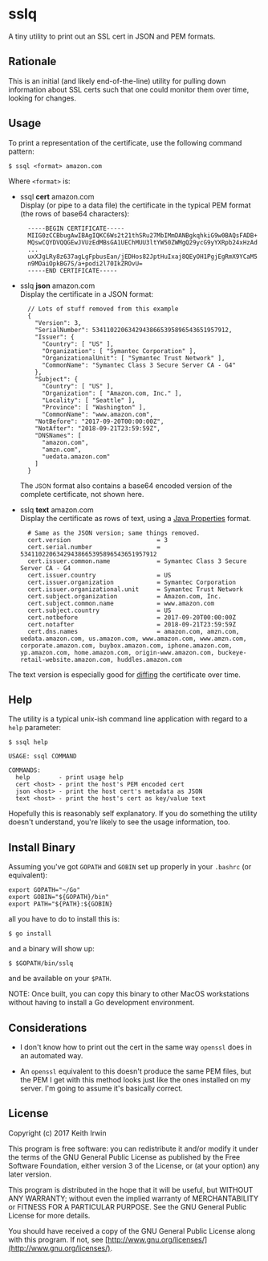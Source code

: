# sslq

A tiny utility to print out an SSL cert in JSON and PEM formats.

## Rationale

This is an initial (and likely end-of-the-line) utility for pulling
down information about SSL certs such that one could monitor them over
time, looking for changes.

## Usage

To print a representation of the certificate, use the following
command pattern:

    $ ssql <format> amazon.com

Where `<format>` is:

* ssql **cert** amazon.com <br/> Display (or pipe to a data file) the
  certificate in the typical PEM format (the rows of base64
  characters):

        -----BEGIN CERTIFICATE-----
        MIIG0zCCBbugAwIBAgIQKC6Ws2t21thSRu27MbIMmDANBgkqhkiG9w0BAQsFADB+
        MQswCQYDVQQGEwJVUzEdMBsGA1UEChMUU3ltYW50ZWMgQ29ycG9yYXRpb24xHzAd
        ...
        uxXJgLRy8z637agLgFpbusEan/jEDHos82JptHuIxaj8QEyOH1PgjEgRmX9YCaM5
        n9MOaiOpkBG7S/a+podi2l70IkZROvU=
        -----END CERTIFICATE-----

* sslq **json** amazon.com<br/> Display the certificate in a JSON
  format:

        // Lots of stuff removed from this example
        {
          "Version": 3,
          "SerialNumber": 53411022063429438665395896543651957912,
          "Issuer": {
            "Country": [ "US" ],
            "Organization": [ "Symantec Corporation" ],
            "OrganizationalUnit": [ "Symantec Trust Network" ],
            "CommonName": "Symantec Class 3 Secure Server CA - G4"
          },
          "Subject": {
            "Country": [ "US" ],
            "Organization": [ "Amazon.com, Inc." ],
            "Locality": [ "Seattle" ],
            "Province": [ "Washington" ],
            "CommonName": "www.amazon.com",
          "NotBefore": "2017-09-20T00:00:00Z",
          "NotAfter": "2018-09-21T23:59:59Z",
          "DNSNames": [
            "amazon.com",
            "amzn.com",
            "uedata.amazon.com"
          ]
        }

    The <small>JSON</small> format also contains a base64 encoded
    version of the complete certificate, not shown here.

* sslq **text** amazon.com<br/> Display the certificate as rows of
  text, using a [Java Properties][jp] format.

        # Same as the JSON version; same things removed.
        cert.version                        = 3
        cert.serial.number                  = 53411022063429438665395896543651957912
        cert.issuer.common.name             = Symantec Class 3 Secure Server CA - G4
        cert.issuer.country                 = US
        cert.issuer.organization            = Symantec Corporation
        cert.issuer.organizational.unit     = Symantec Trust Network
        cert.subject.organization           = Amazon.com, Inc.
        cert.subject.common.name            = www.amazon.com
        cert.subject.country                = US
        cert.notbefore                      = 2017-09-20T00:00:00Z
        cert.notafter                       = 2018-09-21T23:59:59Z
        cert.dns.names                      = amazon.com, amzn.com, uedata.amazon.com, us.amazon.com, www.amazon.com, www.amzn.com, corporate.amazon.com, buybox.amazon.com, iphone.amazon.com, yp.amazon.com, home.amazon.com, origin-www.amazon.com, buckeye-retail-website.amazon.com, huddles.amazon.com

The text version is especially good for [diffing][diff] the certificate over
time.

[jp]: https://en.wikipedia.org/wiki/.properties
[diff]: https://en.wikipedia.org/wiki/Diff_utility

## Help

The utility is a typical unix-ish command line application with regard
to a `help` parameter:


    $ ssql help

    USAGE: ssql COMMAND

    COMMANDS:
      help        - print usage help
      cert <host> - print the host's PEM encoded cert
      json <host> - print the host cert's metadata as JSON
      text <host> - print the host's cert as key/value text

Hopefully this is reasonably self explanatory. If you do something the
utility doesn't understand, you're likely to see the usage
information, too.

## Install Binary

Assuming you've got `GOPATH` and `GOBIN` set up properly in your
`.bashrc` (or equivalent):

    export GOPATH="~/Go"
    export GOBIN="${GOPATH}/bin"
    export PATH="${PATH}:${GOBIN}

all you have to do to install this is:

    $ go install

and a binary will show up:

    $ $GOPATH/bin/sslq

and be available on your `$PATH`.

NOTE: Once built, you can copy this binary to other MacOS workstations
without having to install a Go development environment.

## Considerations

* I don't know how to print out the cert in the same way `openssl`
  does in an automated way.

* An `openssl` equivalent to this doesn't produce the same PEM files,
  but the PEM I get with this method looks just like the ones
  installed on my server. I'm going to assume it's basically correct.

## License

Copyright (c) 2017 Keith Irwin

This program is free software: you can redistribute it and/or modify
it under the terms of the GNU General Public License as published
by the Free Software Foundation, either version 3 of the License,
or (at your option) any later version.

This program is distributed in the hope that it will be useful,
but WITHOUT ANY WARRANTY; without even the implied warranty of
MERCHANTABILITY or FITNESS FOR A PARTICULAR PURPOSE.  See the
GNU General Public License for more details.

You should have received a copy of the GNU General Public License
along with this program.  If not, see
[http://www.gnu.org/licenses/](http://www.gnu.org/licenses/).
